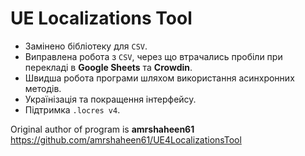# UE Localizations Tool

- Замінено бібліотеку для `CSV`.
- Виправлена робота з `CSV`, через що втрачались пробіли при перекладі в **Google Sheets** та **Crowdin**.
- Швидша робота програми шляхом використання асинхронних методів.
- Українізація та покращення інтерфейсу.
- Підтримка `.locres v4`.

Original author of program is **amrshaheen61**
https://github.com/amrshaheen61/UE4LocalizationsTool
